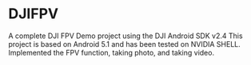 # DJIFPV
A complete DJI FPV Demo project using the DJI Android SDK v2.4
This project is based on Android 5.1 and has been tested on NVIDIA SHELL.
Implemented the FPV function, taking photo, and taking video.
